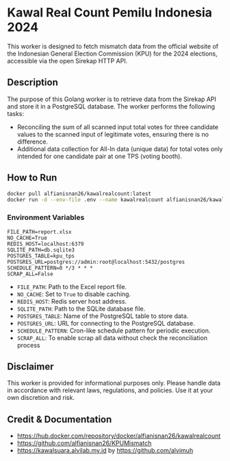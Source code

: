 # Kawal Real Count Pemilu Indonesia 2024

This worker is designed to fetch mismatch data from the official website of the Indonesian General Election Commission (KPU) for the 2024 elections, accessible via the open Sirekap HTTP API.

## Description

The purpose of this Golang worker is to retrieve data from the Sirekap API and store it in a PostgreSQL database. The worker performs the following tasks:

- Reconciling the sum of all scanned input total votes for three candidate values to the scanned input of legitimate votes, ensuring there is no difference.
- Additional data collection for All-In data (unique data) for total votes only intended for one candidate pair at one TPS (voting booth).

## How to Run

```sh
docker pull alfianisnan26/kawalrealcount:latest
docker run -d --env-file .env --name kawalrealcount alfianisnan26/kawalrealcount:latest
```

### Environment Variables

```env
FILE_PATH=report.xlsx
NO_CACHE=True
REDIS_HOST=localhost:6379
SQLITE_PATH=db.sqlite3
POSTGRES_TABLE=kpu_tps
POSTGRES_URL=postgres://admin:root@localhost:5432/postgres
SCHEDULE_PATTERN=0 */3 * * *
SCRAP_ALL=False
```

- `FILE_PATH`: Path to the Excel report file.
- `NO_CACHE`: Set to `True` to disable caching.
- `REDIS_HOST`: Redis server host address.
- `SQLITE_PATH`: Path to the SQLite database file.
- `POSTGRES_TABLE`: Name of the PostgreSQL table to store data.
- `POSTGRES_URL`: URL for connecting to the PostgreSQL database.
- `SCHEDULE_PATTERN`: Cron-like schedule pattern for periodic execution.
- `SCRAP_ALL`: To enable scrap all data without check the reconciliation process

## Disclaimer

This worker is provided for informational purposes only. Please handle data in accordance with relevant laws, regulations, and policies. Use it at your own discretion and risk.

## Credit & Documentation

- https://hub.docker.com/repository/docker/alfianisnan26/kawalrealcount
- https://github.com/alfianisnan26/KPUMismatch
- https://kawalsuara.alvilab.my.id by https://github.com/alvimuh